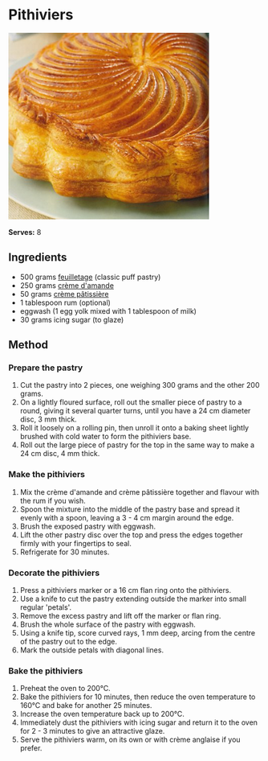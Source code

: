 # Pithiviers

![Name](resources/pithivier.jpg)

**Serves:** 8

## Ingredients
- 500 grams [feuilletage](../../baking/pastry/puff-pastry.md) (classic puff pastry)
- 250 grams [crème d'amande](../../baking/cremes/creme-damande.md)
- 50 grams [crème pâtissière](../../baking/cremes/creme-patissiere.md)
- 1 tablespoon rum (optional)
- eggwash (1 egg yolk mixed with 1 tablespoon of milk)
- 30 grams icing sugar (to glaze)

## Method
### Prepare the pastry
1. Cut the pastry into 2 pieces, one weighing 300 grams and the other 200 grams.
1. On a lightly floured surface, roll out the smaller piece of pastry to a round, giving it several quarter turns, until you have a 24 cm diameter disc, 3 mm thick.
1. Roll it loosely on a rolling pin, then unroll it onto a baking sheet lightly brushed with cold water to form the pithiviers base.
1. Roll out the large piece of pastry for the top in the same way to make a 24 cm disc, 4 mm thick.

### Make the pithiviers
1. Mix the crème d'amande and crème pâtissière together and flavour with the rum if you wish.
1. Spoon the mixture into the middle of the pastry base and spread it evenly with a spoon, leaving a 3 - 4 cm margin around the edge.
1. Brush the exposed pastry with eggwash.
1. Lift the other pastry disc over the top and press the edges together firmly with your fingertips to seal.
1. Refrigerate for 30 minutes.

### Decorate the pithiviers
1. Press a pithiviers marker or a 16 cm flan ring onto the pithiviers.
1. Use a knife to cut the pastry extending outside the marker into small regular 'petals'.
1. Remove the excess pastry and lift off the marker or flan ring.
1. Brush the whole surface of the pastry with eggwash.
1. Using a knife tip, score curved rays, 1 mm deep, arcing from the centre of the pastry out to the edge.
1. Mark the outside petals with diagonal lines.

### Bake the pithiviers
1. Preheat the oven to 200°C.
1. Bake the pithiviers for 10 minutes, then reduce the oven temperature to 160°C and bake for another 25 minutes.
1. Increase the oven temperature back up to 200°C.
1. Immediately dust the pithiviers with icing sugar and return it to the oven for 2 - 3 minutes to give an attractive glaze.
1. Serve the pithiviers warm, on its own or with crème anglaise if you prefer.